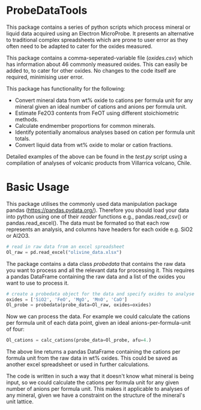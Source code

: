 # ProbeDataTools
This package contains a series of python scripts which process mineral or liquid data acquired using an Electron MicroProbe. It presents an alternative to traditional complex spreadsheets which are prone to user error as they often need to be adapted to cater for the oxides measured.  

This package contains a comma-seperated-variable file (*oxides.csv*) which has information about 46 commonly measured oxides. This can easily be added to, to cater for other oxides. No changes to the code itself are required, minimising user error.  

This package has functionality for the following:  

- Convert mineral data from wt% oxide to cations per formula unit for any mineral given an ideal number of cations and anions per formula unit.
- Estimate Fe2O3 contents from FeOT using different stoichiometric methods.
- Calculate endmember proportions for common minerals. 
- Identify potentially anomalous analyses based on cation per formula unit totals.
- Convert liquid data from wt% oxide to molar or cation fractions.  

Detailed examples of the above can be found in the *test.py* script using a compilation of analyses of volcanic products from Villarrica volcano, Chile.

# Basic Usage

This package utilises the commonly used data manipulation package pandas (<https://pandas.pydata.org/>). Therefore you should load your data into python using one of their *reader* functions e.g., pandas.read\_csv() or pandas.read\_excel(). The data must be formated so that each row represents an analysis, and columns have headers for each oxide e.g. SiO2 or Al2O3.

```python
# read in raw data from an excel spreadsheet
Ol_raw = pd.read_excel("olivine_data.xlsx")
```  

The package contains a data class *probedata* that contains  the raw data you want to process and all the relevant data for processing it. This requires a pandas DataFrame containing the raw data and a list of the oxides you want to use to process it.  

```python
# create a probedata object for the data and specify oxides to analyse
oxides = ['SiO2', 'FeO', 'MgO', 'MnO', 'CaO']
Ol_probe = probedata(probe_data=Ol_raw, oxides=oxides)
```  

Now we can process the data. For example we could calculate the cations per formula unit of each data point, given an ideal anions-per-formula-unit of four:

```python
Ol_cations = calc_cations(probe_data=Ol_probe, afu=4.)
```  

The above line returns a pandas DataFrame containing the cations per formula unit from the raw data in wt% oxides. This could be saved as another excel spreadsheet or used in further calculations.

The code is written in such a way that it doesn't know what mineral is being input, so we could calculate the cations per formula unit for any given number of anions per formula unit. This makes it applicable to analyses of any mineral, given we have a constraint on the structure of the mineral's  unit lattice.
